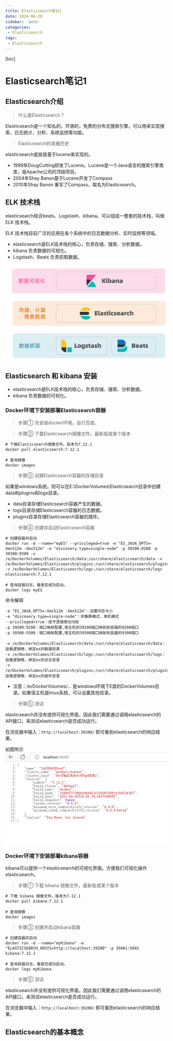 ```yaml
---
title: Elasticsearch笔记1
date: 2024-06-20
sidebar: 'auto'
categories: 
 - Elasticsearch
tags:
 - Elasticsearch
---
```


[toc]

# Elasticsearch笔记1

## Elasticsearch介绍

> 什么是Elasticsearch？

Elasticsearch是一个知名的，开源的，免费的分布式搜索引擎，可以用来实现搜索、日志统计、分析、系统监控等功能。

> Elasticsearch的发展历史

elasticsearch底层是基于lucene来实现的。

- 1999年DougCutting研发了Lucene。Lucene是一个Java语言的搜索引擎类库，是Apache公司的顶级项目。
- 2004年Shay Banon基于Lucene开发了Compass
- 2010年Shay Banon 重写了Compass，取名为Elasticsearch。

## ELK 技术栈

elasticsearch结合beats、Logstash、kibana。可以组成一整套的技术栈，叫做ELK 技术栈。

ELK 技术栈目前广泛的应用在各个系统中的日志数据分析、实时监控等领域。

- elasticsearch是ELK技术栈的核心，负责存储、搜索、分析数据。
- kibana 负责数据的可视化。
- Logstash、Beats 负责抓取数据。

![elk_20240620162848.png](../blog_img/elk_20240620162848.png)

## Elasticsearch 和 kibana 安装

- elasticsearch是ELK技术栈的核心，负责存储、搜索、分析数据。
- kibana 负责数据的可视化。

### Docker环境下安装部署Elasticsearch容器

> 步骤① 先安装docker环境，自行百度。

> 步骤② 下载Elasticsearch镜像文件。最新版或某个版本

```shell
# 下载Elasticsearch镜像文件。版本为7.12.1
docker pull elasticsearch:7.12.1

# 查询镜像
docker images
```

> 步骤③ 创建Elasticsearch容器的存储目录

如果是windows系统，则可以在E:\DockerVolumes\Elasticsearch目录中创建data和plugins和logs目录。

- data目录存储Elasticsearch容器产生的数据。
- logs目录存储Elasticsearch容器的日志数据。
- plugins目录存储Elasticsearch容器的插件。


> 步骤④ 创建并启动Elasticsearch容器

```shell
# 创建容器并启动
docker run -d --name="myES" --privileged=true -e "ES_JAVA_OPTS=-Xms512m -Xmx512m" -e "discovery.type=single-node" -p 39200:9200 -p 39300:9300 -v /e/DockerVolumes/Elasticsearch/data:/usr/share/elasticsearch/data -v /e/DockerVolumes/Elasticsearch/plugins:/usr/share/elasticsearch/plugins -v /e/DockerVolumes/Elasticsearch/logs:/usr/share/elasticsearch/logs  elasticsearch:7.12.1

# 查询容器日志，看是否成功启动。
docker logs myES
```

命令解释
```
-e "ES_JAVA_OPTS=-Xms512m -Xmx512m"：设置内存大小
-e "discovery.type=single-node"：非集群模式，单机模式
--privileged=true：授予逻辑卷访问权
-p 39200:9200：端口映射配置,宿主机的39200端口映射到容器的9200端口
-p 39300:9300：端口映射配置,宿主机的39300端口映射到容器的9300端口

-v /e/DockerVolumes/Elasticsearch/data:/usr/share/elasticsearch/data：挂载逻辑卷，绑定es的数据目录
-v /e/DockerVolumes/Elasticsearch/logs:/usr/share/elasticsearch/logs：挂载逻辑卷，绑定es的日志目录
-v /e/DockerVolumes/Elasticsearch/plugins:/usr/share/elasticsearch/plugins：挂载逻辑卷，绑定es的插件目录
```

- 注意：/e/DockerVolumes/... 是windows环境下E盘的DockerVolumes目录。如果宿主机是linux系统，可以设置其他目录。


> 步骤⑤ 测试

elasticsearch并没有提供可视化界面，因此我们需要通过调用elasticsearch的API接口，来测试elasticsearch是否成功运行。

在浏览器中输入：`http://localhost:39200/` 即可看到elasticsearch的响应结果。

如图所示
![es_20240620175036.png](../blog_img/es_20240620175036.png)

### Docker环境下安装部署kibana容器

kibana可以提供一个elasticsearch的可视化界面。方便我们可视化操作elasticsearch。

> 步骤① 下载 kibana 镜像文件。最新版或某个版本

```shell
# 下载 kibana 镜像文件。版本为7.12.1
docker pull kibana:7.12.1

# 查询镜像
docker images
```

> 步骤③ 创建并启动kibana容器

```shell
# 创建容器并启动
docker run -d --name="myKibana" -e "ELASTICSEARCH_HOSTS=http://localhost:39200" -p 35601:5601 kibana:7.12.1

# 查询容器日志，看是否成功启动。
docker logs myKibana
```

> 步骤⑤ 测试

elasticsearch并没有提供可视化界面，因此我们需要通过调用elasticsearch的API接口，来测试elasticsearch是否成功运行。

在浏览器中输入：`http://localhost:39200/` 即可看到elasticsearch的响应结果。


## Elasticsearch的基本概念




